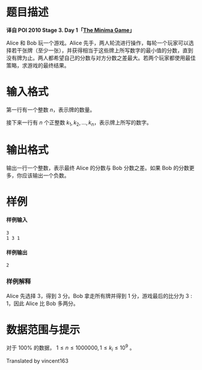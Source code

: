 
# 题目描述

**译自 POI 2010 Stage 3. Day 1「[The Minima Game](https://szkopul.edu.pl/problemset/problem/3buviDQZWLE83AxVhvJJurgU/site/?key=statement)」**

Alice 和 Bob 玩一个游戏。Alice 先手，两人轮流进行操作，每轮一个玩家可以选择若干张牌（至少一张），并获得相当于这些牌上所写数字的最小值的分数，直到没有牌为止。两人都希望自己的分数与对方分数之差最大。若两个玩家都使用最佳策略，求游戏的最终结果。

# 输入格式

第一行有一个整数 $n$，表示牌的数量。

接下来一行有 $n$ 个正整数 $k_1, k_2, ..., k_n$，表示牌上所写的数字。

# 输出格式

输出一行一个整数，表示最终 Alice 的分数与 Bob 分数之差。如果 Bob 的分数更多，你应该输出一个负数。

# 样例

#### 样例输入
```plain
3
1 3 1
```

#### 样例输出
```plain
2
```

### 样例解释
Alice 先选择 $3$，得到 $3$ 分。Bob 拿走所有牌并得到 $1$ 分，游戏最后的比分为 $3:1$，因此 Alice 比 Bob 多两分。

# 数据范围与提示

对于 $100\%$ 的数据， $1 \le n \le 1000000 , 1 \le k_i \le 10^9$ 。

Translated by vincent163


